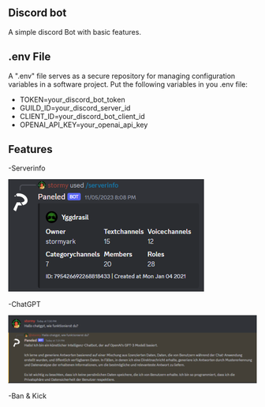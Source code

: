 ﻿## Discord bot

A simple discord Bot with basic features.

## .env File

A ".env" file serves as a secure repository for managing configuration variables in a software project.
Put the following variables in you .env file:
- TOKEN=your_discord_bot_token
- GUILD_ID=your_discord_server_id
- CLIENT_ID=your_discord_bot_client_id
- OPENAI_API_KEY=your_openai_api_key

## Features

-Serverinfo

![SERVERINFO](serverinfo.png)

-ChatGPT

![CHATGPT](chatgpt.png)

-Ban & Kick
